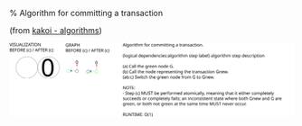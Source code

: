 % Algorithm for committing a transaction

(from [kakoi - algorithms](algorithms.html))

![](images/algorithm-commit-transaction.svg)
